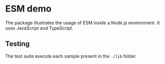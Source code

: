 
# ESM demo

The package illustrates the usage of ESM inside a Node.js environment. It uses JavaScript and TypeScript.

## Testing

The test suite execute each sample present in the `./lib` folder.

